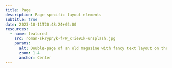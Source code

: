 ```yaml
---
title: Page
description: Page specific layout elements
subtitle: true
date: 2023-10-11T20:48:24+02:00
resources:
  - name: featured
    src: roman-skrypnyk-fFW_xTie9Ik-unsplash.jpg
    params:
      alt: Double-page of an old magazine with fancy text layout on the left and a picture of the boxer Muhammad Ali on the right
      zoom: 1.4
      anchor: Center
---
```

